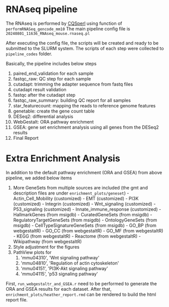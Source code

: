 # RNAseq pipeline
The RNAseq is performed by [CQSperl](https://github.com/shengqh/cqsperl) using function of `performRNASeq_gencode_mm10`
The main pipeline config file is `20240801_11636_RNAseq_mouse.rnaseq.pl`

After executing the config file, the scripts will be created and ready to be submitted to the SLURM system.
The scripts of each step were collected to `pipeline_codes` folder.

Basically, the pipeline includes below steps
1. paired_end_validation for each sample
2. fastqc_raw: QC step for each sample
3. cutadapt: trimming the adapter sequence from fastq files
4. cutadapt result validation
5. fastqc after the cutadapt step
6. fastqc_raw_summary: building QC report for all samples
7. star_featurecount:  mapping the reads to reference genome features
8. genetable: create the gene count table
9. DESeq2: differential analysis
10. WebGestalt: ORA pathway enrichment
11. GSEA: gene set enrichment analysis using all genes from the DESeq2 results
12. Final Report


# Extra Enrichment Analysis
In addition to the default pathway enrichment (ORA and GSEA) from above pipeline, we added below items
1. More GeneSets from multiple sources are included (the gmt and description files are under `enrichment_plots/geneset`)
        - Actin_Cell_Mobility (customized)
        - EMT (customized)
        - PI3K (customized)
        - Integrin (customized)
        - Wnt_signaling (customized)
        - P53_signaling (customized)
        - Innate_immune_response (customized)
        - HallmarkGenes (from msigdb)
        - CuratedGeneSets (from msigdb)
        - RegulatoryTargetGeneSets (from msigdb)
        - OntologyGeneSets (from msigdb)
        - CellTypeSignatureGeneSets (from msigdb)
        - GO_BP (from webgestaltR)
        - GO_CC (from webgestaltR)
        - GO_MF (from webgestaltR)
        - KEGG (from webgestaltR)
        - Reactome (from webgestaltR)
        - Wikipathway (from webgestaltR)
2. Style adjustment for the figures
3. PathView plots for
    1. 'mmu04310', 'Wnt signaling pathway'
    2. 'mmu04810', 'Regulation of actin cytoskeleton'
    3. 'mmu04151', 'PI3K-Akt signaling pathway'
    4. 'mmu04115', 'p53 signaling pathway'


First, `run_webgestaltr_and_GSEA.r` need to be performed to generate the ORA and GSEA results for each dataset.
After that, `enrichment_plots/heather_report.rmd` can be rendered to build the html report file.
